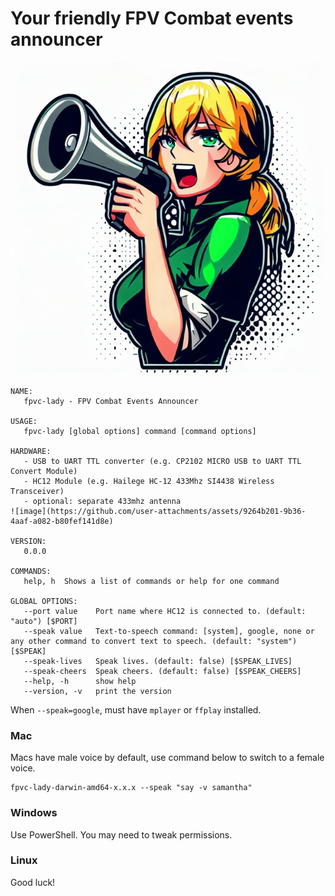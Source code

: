 # Your friendly FPV Combat events announcer

<img src="LadyAnnouncer.jpg" title="The lady is ready" align="center" />

```
NAME:
   fpvc-lady - FPV Combat Events Announcer

USAGE:
   fpvc-lady [global options] command [command options]

HARDWARE:
   - USB to UART TTL converter (e.g. CP2102 MICRO USB to UART TTL Convert Module)
   - HC12 Module (e.g. Hailege HC-12 433Mhz SI4438 Wireless Transceiver)
   - optional: separate 433mhz antenna 
![image](https://github.com/user-attachments/assets/9264b201-9b36-4aaf-a082-b80fef141d8e)

VERSION:
   0.0.0

COMMANDS:
   help, h  Shows a list of commands or help for one command

GLOBAL OPTIONS:
   --port value    Port name where HC12 is connected to. (default: "auto") [$PORT]
   --speak value   Text-to-speech command: [system], google, none or any other command to convert text to speech. (default: "system") [$SPEAK]
   --speak-lives   Speak lives. (default: false) [$SPEAK_LIVES]
   --speak-cheers  Speak cheers. (default: false) [$SPEAK_CHEERS]
   --help, -h      show help
   --version, -v   print the version
```

When `--speak=google`, must have `mplayer` or `ffplay` installed.  

### Mac

Macs have male voice by default, use command below to switch to a female voice.
```
fpvc-lady-darwin-amd64-x.x.x --speak "say -v samantha"
```

### Windows

Use PowerShell. You may need to tweak permissions.

### Linux

Good luck!
